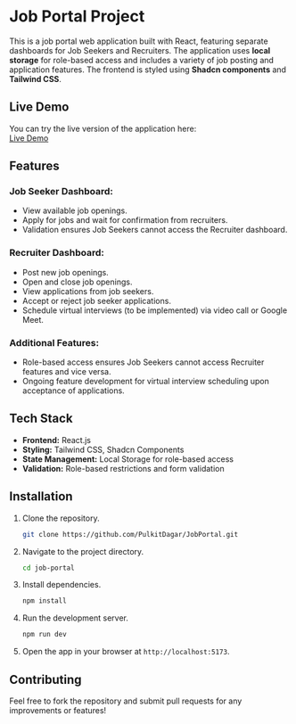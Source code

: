 # Job Portal Project

This is a job portal web application built with React, featuring separate dashboards for Job Seekers and Recruiters. The application uses **local storage** for role-based access and includes a variety of job posting and application features. The frontend is styled using **Shadcn components** and **Tailwind CSS**.

## Live Demo

You can try the live version of the application here:  
[Live Demo](https://job-portal-omega-mauve.vercel.app/)

## Features

### Job Seeker Dashboard:
- View available job openings.
- Apply for jobs and wait for confirmation from recruiters.
- Validation ensures Job Seekers cannot access the Recruiter dashboard.

### Recruiter Dashboard:
- Post new job openings.
- Open and close job openings.
- View applications from job seekers.
- Accept or reject job seeker applications.
- Schedule virtual interviews (to be implemented) via video call or Google Meet.

### Additional Features:
- Role-based access ensures Job Seekers cannot access Recruiter features and vice versa.
- Ongoing feature development for virtual interview scheduling upon acceptance of applications.

## Tech Stack

- **Frontend:** React.js
- **Styling:** Tailwind CSS, Shadcn Components
- **State Management:** Local Storage for role-based access
- **Validation:** Role-based restrictions and form validation

## Installation

1. Clone the repository.
    ```bash
    git clone https://github.com/PulkitDagar/JobPortal.git
    ```
2. Navigate to the project directory.
    ```bash
    cd job-portal
    ```
3. Install dependencies.
    ```bash
    npm install
    ```
4. Run the development server.
    ```bash
    npm run dev
    ```
5. Open the app in your browser at `http://localhost:5173`.

## Contributing

Feel free to fork the repository and submit pull requests for any improvements or features!




